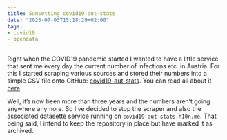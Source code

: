 ```yaml
---
title: Sunsetting covid19-aut-stats
date: "2023-07-03T15:18:29+02:00"
tags:
- covid19
- opendata
---
```


Right when the COVID19 pandemic started I wanted to have a little service that sent me every day the current number of infections etc. in Austria. For this I started scraping various sources and stored their numbers into a simple CSV file onto GitHub: [covid19-aut-stats](https://github.com/zerok/covid19-aut-stats/). You can read all about it [here](https://zerokspot.com/weblog/2020/03/28/covid19-aut-stats/).

Well, it’s now been more than three years and the numbers aren’t going anywhere anymore. So I’ve decided to stop the scraper and also the associated datasette service running on `covid19-aut-stats.h10n.me`. That being said, I intend to keep the repository in place but have marked it as archived. 

